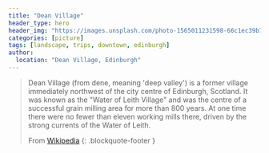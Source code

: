 ```yaml
---
title: "Dean Village"
header_type: hero
header_img: "https://images.unsplash.com/photo-1565011231598-66c1ec39b72c?ixlib=rb-1.2.1&ixid=eyJhcHBfaWQiOjEyMDd9&auto=format&fit=crop&w=1000&q=80"
categories: [picture]
tags: [landscape, trips, downtown, edinburgh]
author:
  location: "Dean Village, Edinburgh"
---
```



> Dean Village (from dene, meaning 'deep valley') is a former village immediately northwest of the city centre of Edinburgh, Scotland. It was known as the "Water of Leith Village" and was the centre of a successful grain milling area for more than 800 years. At one time there were no fewer than eleven working mills there, driven by the strong currents of the Water of Leith.
>
>
> From [Wikipedia](https://en.wikipedia.org/wiki/Dean_Village)
> {: .blockquote-footer }